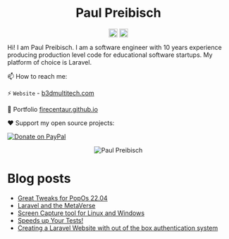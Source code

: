 <p align="center"> <h1 align="center"> Paul Preibisch</h1> </p>
<p align="center">
<a href="https://github.com/firecentaur" target="_blank"><img align="center" src="https://cdn.jsdelivr.net/npm/simple-icons@3.0.1/icons/github.svg" alt="Paul Preibisch" height="20" width="20" /></a>
<a href="https://dev.to/firecentaur" target="_blank"><img align="center" src="https://cdn.jsdelivr.net/npm/simple-icons@3.0.1/icons/blogger.svg" alt="Paul Preibisch Blog" height="20" width="20" /></a>
</p>

Hi! I am Paul Preibisch. I am a software engineer with 10 years experience producing production level code for educational software startups. My platform of choice is Laravel.


📫 How to reach me:

⚡ `Website` - [b3dmultitech.com](https://b3dmultitech.com)

💬 Portfolio [firecentaur.github.io](https://firecentaur.github.io/)

❤️ Support my open source projects:

[![Donate on PayPal](https://img.shields.io/badge/--paypal?label=PayPal&logo=PayPal&style=social)](https://www.paypal.com/donate/?hosted_button_id=TXCCMYFYVREJJ)



<p align="center">
	<img src=https://github-readme-stats.vercel.app/api?username=paulpreibisch&show_icons=true alt="Paul Preibisch" />
</p>

# Blog posts
<!-- BLOG-POST-LIST:START -->
- [Great Tweaks for PopOs 22.04](https://dev.to/firecentaur/great-tweaks-for-popos-2204-404a)
- [Laravel and the MetaVerse](https://dev.to/firecentaur/laravel-and-the-metaverse-kid)
- [Screen Capture tool for Linux and Windows](https://dev.to/firecentaur/screen-capture-tool-for-linux-and-windows-5mk)
- [Speeds up Your Tests!](https://dev.to/firecentaur/schema-dump-speeds-up-tests-1635)
- [Creating a Laravel Website with out of the box authentication system](https://dev.to/firecentaur/creating-a-laravel-website-with-out-of-the-box-authentication-system-jl3)
<!-- BLOG-POST-LIST:END -->

